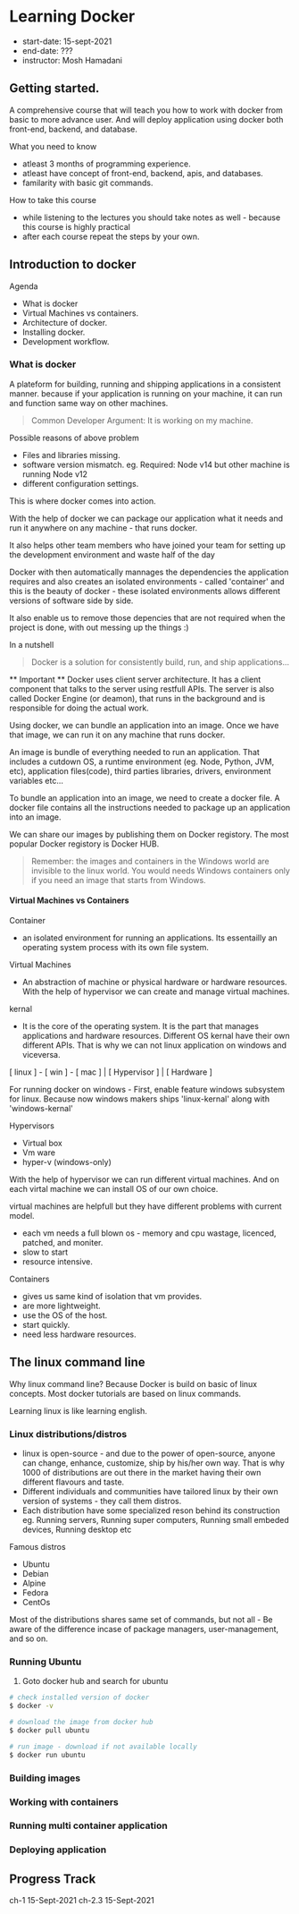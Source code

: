 # Learning Docker

- start-date: 15-sept-2021
- end-date: ???
- instructor: Mosh Hamadani


## Getting started.

A comprehensive course that will teach you how to work with docker from basic to more advance user.
And will deploy application using docker both front-end, backend, and database.

What you need to know
- atleast 3 months of programming experience.
- atleast have concept of front-end, backend, apis, and databases.
- familarity with basic git commands.

How to take this course
- while listening to the lectures you should take notes as well - because this course is highly practical
- after each course repeat the steps by your own.


## Introduction to docker

Agenda
- What is docker
- Virtual Machines vs containers.
- Architecture of docker.
- Installing docker.
- Development workflow.


### What is docker

A plateform for building, running and shipping applications in a consistent manner.
because if your application is running on your machine, it can run and function same way on other machines.

> Common Developer Argument: It is working on my machine.

Possible reasons of above problem
- Files and libraries missing.
- software version mismatch. eg. Required: Node v14 but other machine is running Node v12 
- different configuration settings.

This is where docker comes into action.

With the help of docker we can package our application what it needs and run it anywhere on any machine - that runs docker.


It also helps other team members who have joined your team for setting up the development environment and waste half of the day

Docker with then automatically mannages the dependencies the application requires and also creates an isolated environments - called 'container'
and this is the beauty of docker - these isolated environments allows different versions of software side by side. 


It also enable us to remove those depencies that are not required when the project is done, with out messing up the things :)

In a nutshell

> Docker is a solution for consistently build, run, and ship applications...


** Important **
Docker uses client server architecture. It has a client component that talks to the server using restfull APIs. The server is also called Docker Engine (or deamon), that runs in the background and is responsible for doing the actual work.

Using docker, we can bundle an application into an image. Once we have that image, we can run it on any machine that runs docker.

An image is bundle of everything needed to run an application. That includes a cutdown OS, a runtime environment (eg. Node, Python, JVM, etc), application files(code), third parties libraries, drivers, environment variables etc...

To bundle an application into an image, we need to create a docker file. A docker file contains all the instructions needed to package up an application into an image.

We can share our images by publishing them on Docker registory. The most popular Docker registory is Docker HUB.

> Remember: the images and containers in the Windows world are invisible to the linux world. You would needs Windows containers only if you need an image that starts from Windows.


#### Virtual Machines vs Containers

Container
- an isolated environment for running an applications. Its essentailly an operating system process with its own file system. 

Virtual Machines
- An abstraction of machine or physical hardware or hardware resources. With the help of hypervisor we can create and manage virtual machines.
 
kernal
- It is the core of the operating system. It is the part that manages applications and hardware resources. Different OS kernal have their own different APIs. That is why we can not linux application on windows and viceversa. 


[ linux ] - [ win ] - [ mac ]
               |
         [ Hypervisor ]
               |
         [ Hardware ]


For running docker on windows - First, enable feature windows subsystem for linux. Because now windows makers ships 'linux-kernal' along with 'windows-kernal'


Hypervisors
- Virtual box
- Vm ware
- hyper-v (windows-only)

With the help of hypervisor we can run different virtual machines. And on each virtal machine we can install OS of our own choice.


virtual machines are helpfull but they have different problems with current model.
- each vm needs a full blown os - memory and cpu wastage, licenced, patched, and moniter.
- slow to start
- resource intensive.


Containers
- gives us same kind of isolation that vm provides.
- are more lightweight.
- use the OS of the host.
- start quickly.
- need less hardware resources.


## The linux command line

Why linux command line?
  Because Docker is build on basic of linux concepts. 
  Most docker tutorials are based on linux commands.
  
Learning linux is like learning english.

### Linux distributions/distros

- linux is open-source - and due to the power of open-source, anyone can change, enhance, customize, ship by his/her own way. That is why 1000 of distributions are out there in the market having their own different flavours and taste.
- Different individuals and communities have tailored linux by their own version of systems - they call them distros.
- Each distribution have some specialized reson behind its construction eg. Running servers, Running super computers, Running small embeded devices, Running desktop etc

Famous distros
- Ubuntu
- Debian
- Alpine
- Fedora
- CentOs

Most of the distributions shares same set of commands, but not all - Be aware of the difference incase of package managers, user-management, and so on. 

### Running Ubuntu

1. Goto docker hub and search for ubuntu

```sh
# check installed version of docker
$ docker -v

# download the image from docker hub
$ docker pull ubuntu

# run image - download if not available locally
$ docker run ubuntu
```








### Building images


### Working with containers


### Running multi container application


### Deploying application




## Progress Track

ch-1    15-Sept-2021
ch-2.3  15-Sept-2021 

